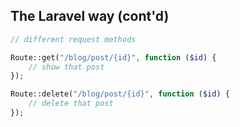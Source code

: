 The Laravel way (cont'd)
------------------------
```php
// different request methods

Route::get("/blog/post/{id}", function ($id) {
    // show that post
});

Route::delete("/blog/post/{id}", function ($id) {
    // delete that post
});
```
